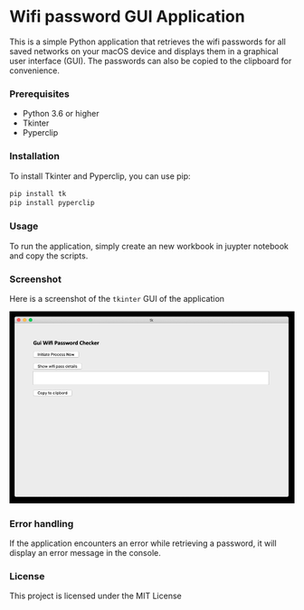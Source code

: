 # Wifi password GUI Application

This is a simple Python application that retrieves the wifi passwords for all saved networks on your macOS device and displays them in a graphical user interface (GUI). The passwords can also be copied to the clipboard for convenience.

### Prerequisites
- Python 3.6 or higher
- Tkinter
- Pyperclip

### Installation
To install Tkinter and Pyperclip, you can use pip:

```bash
pip install tk
pip install pyperclip
```
### Usage
To run the application, simply create an new workbook in juypter notebook and copy the scripts.

### Screenshot
Here is a screenshot of the ```tkinter``` GUI of the application
<p align="justified">
  <img width="" height="" src="https://github.com/AntonyGN/GUI-Wifi-Password-Checker/blob/main/img.png">
</p>


### Error handling
If the application encounters an error while retrieving a password, it will display an error message in the console.

### License
This project is licensed under the MIT License 






